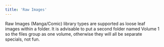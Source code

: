 ```yaml
---
title: 'Raw Images'
---
```


Raw Images (Manga/Comic) library types are supported as loose leaf images within a folder. It is advisable to put a second folder named Volume 1 so the files group as one volume, otherwise they will all be separate specials, not fun.